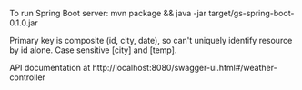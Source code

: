 To run Spring Boot server:
	mvn package && java -jar target/gs-spring-boot-0.1.0.jar

Primary key is composite (id, city, date), so can't uniquely identify resource by id alone.
Case sensitive [city] and [temp].

API documentation at http://localhost:8080/swagger-ui.html#/weather-controller